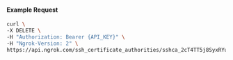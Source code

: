 <!-- Code generated for API Clients. DO NOT EDIT. -->

#### Example Request

```bash
curl \
-X DELETE \
-H "Authorization: Bearer {API_KEY}" \
-H "Ngrok-Version: 2" \
https://api.ngrok.com/ssh_certificate_authorities/sshca_2cT4TT5j8SyxRYuTa6RhMQPCZcQ
```
